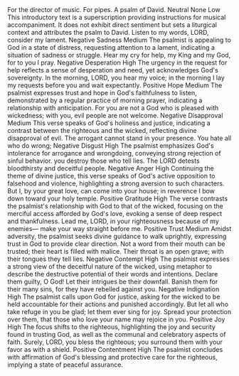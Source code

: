 <sentimentAnalysis>
    <psalm number="5">
        <!-- Psalm 5, NIV Translation, Introduction -->
        <verse number="0">
            <text>For the director of music. For pipes. A psalm of David.</text>
            <polarity>Neutral</polarity>
            <emotion>None</emotion>
            <intensity>Low</intensity>
            <context>This introductory text is a superscription providing instructions for musical accompaniment. It does not exhibit direct sentiment but sets a liturgical context and attributes the psalm to David.</context>
        </verse>
        <!-- Psalm 5, NIV Translation, Verse 1 -->
        <verse number="1">
            <text>Listen to my words, LORD, consider my lament.</text>
            <polarity>Negative</polarity>
            <emotion>Sadness</emotion>
            <intensity>Medium</intensity>
            <context>The psalmist is appealing to God in a state of distress, requesting attention to a lament, indicating a situation of sadness or struggle.</context>
        </verse>
        <!-- Psalm 5, NIV Translation, Verse 2 -->
        <verse number="2">
            <text>Hear my cry for help, my King and my God, for to you I pray.</text>
            <polarity>Negative</polarity>
            <emotion>Desperation</emotion>
            <intensity>High</intensity>
            <context>The urgency in the request for help reflects a sense of desperation and need, yet acknowledges God's sovereignty.</context>
        </verse>
        <!-- Psalm 5, NIV Translation, Verse 3 -->
        <verse number="3">
            <text>In the morning, LORD, you hear my voice; in the morning I lay my requests before you and wait expectantly.</text>
            <polarity>Positive</polarity>
            <emotion>Hope</emotion>
            <intensity>Medium</intensity>
            <context>The psalmist expresses trust and hope in God's faithfulness to listen, demonstrated by a regular practice of morning prayer, indicating a relationship with anticipation.</context>
        </verse>
        <!-- Psalm 5, NIV Translation, Verse 4 -->
        <verse number="4">
            <text>For you are not a God who is pleased with wickedness; with you, evil people are not welcome.</text>
            <polarity>Negative</polarity>
            <emotion>Disapproval</emotion>
            <intensity>Medium</intensity>
            <context>This verse speaks of God's holiness and justice, indicating a contrast between the righteous and the wicked, reflecting divine disapproval of evil.</context>
        </verse>
        <!-- Psalm 5, NIV Translation, Verse 5 -->
        <verse number="5">
            <text>The arrogant cannot stand in your presence. You hate all who do wrong;</text>
            <polarity>Negative</polarity>
            <emotion>Disgust</emotion>
            <intensity>High</intensity>
            <context>The psalmist emphasizes God's intolerance for arrogance and wrongdoing, conveying strong rejection of sinful behavior.</context>
        </verse>
        <!-- Psalm 5, NIV Translation, Verse 6 -->
        <verse number="6">
            <text>you destroy those who tell lies. The LORD detests bloodthirsty and deceitful people.</text>
            <polarity>Negative</polarity>
            <emotion>Anger</emotion>
            <intensity>High</intensity>
            <context>Continuing the theme of divine justice, this verse speaks of God's active opposition to falsehood and violence, highlighting a strong aversion to such characters.</context>
        </verse>
        <!-- Psalm 5, NIV Translation, Verse 7 -->
        <verse number="7">
            <text>But I, by your great love, can come into your house; in reverence I bow down toward your holy temple.</text>
            <polarity>Positive</polarity>
            <emotion>Gratitude</emotion>
            <intensity>High</intensity>
            <context>The verse contrasts the psalmist's relationship with God to that of the wicked, focusing on the merciful access afforded by God's love, evoking a sense of deep respect and thankfulness.</context>
        </verse>
        <!-- Psalm 5, NIV Translation, Verse 8 -->
        <verse number="8">
            <text>Lead me, LORD, in your righteousness because of my enemies— make your way straight before me.</text>
            <polarity>Positive</polarity>
            <emotion>Trust</emotion>
            <intensity>Medium</intensity>
            <context>Amidst adversity, the psalmist seeks divine guidance to walk uprightly, expressing trust in God to provide clear direction.</context>
        </verse>
        <!-- Psalm 5, NIV Translation, Verse 9 -->
        <verse number="9">
            <text>Not a word from their mouth can be trusted; their heart is filled with malice. Their throat is an open grave; with their tongues they tell lies.</text>
            <polarity>Negative</polarity>
            <emotion>Contempt</emotion>
            <intensity>High</intensity>
            <context>The psalmist expresses a strong view of the deceitful nature of the wicked, using metaphor to describe the destructive potential of their words and intentions.</context>
        </verse>
        <!-- Psalm 5, NIV Translation, Verse 10 -->
        <verse number="10">
            <text>Declare them guilty, O God! Let their intrigues be their downfall. Banish them for their many sins, for they have rebelled against you.</text>
            <polarity>Negative</polarity>
            <emotion>Indignation</emotion>
            <intensity>High</intensity>
            <context>The psalmist calls upon God for justice, asking for the wicked to be held accountable for their actions and punished accordingly.</context>
        </verse>
        <!-- Psalm 5, NIV Translation, Verse 11 -->
        <verse number="11">
            <text>But let all who take refuge in you be glad; let them ever sing for joy. Spread your protection over them, that those who love your name may rejoice in you.</text>
            <polarity>Positive</polarity>
            <emotion>Joy</emotion>
            <intensity>High</intensity>
            <context>The focus shifts to the righteous, highlighting the joy and security found in trusting God, as well as the communal and celebratory aspects of faith.</context>
        </verse>
        <!-- Psalm 5, NIV Translation, Verse 12 -->
        <verse number="12">
            <text>Surely, LORD, you bless the righteous; you surround them with your favor as with a shield.</text>
            <polarity>Positive</polarity>
            <emotion>Contentment</emotion>
            <intensity>High</intensity>
            <context>The psalmist concludes with affirmation of God's blessing and protective care for the righteous, implying a state of peaceful assurance.</context>
        </verse>
    </psalm>
</sentimentAnalysis>